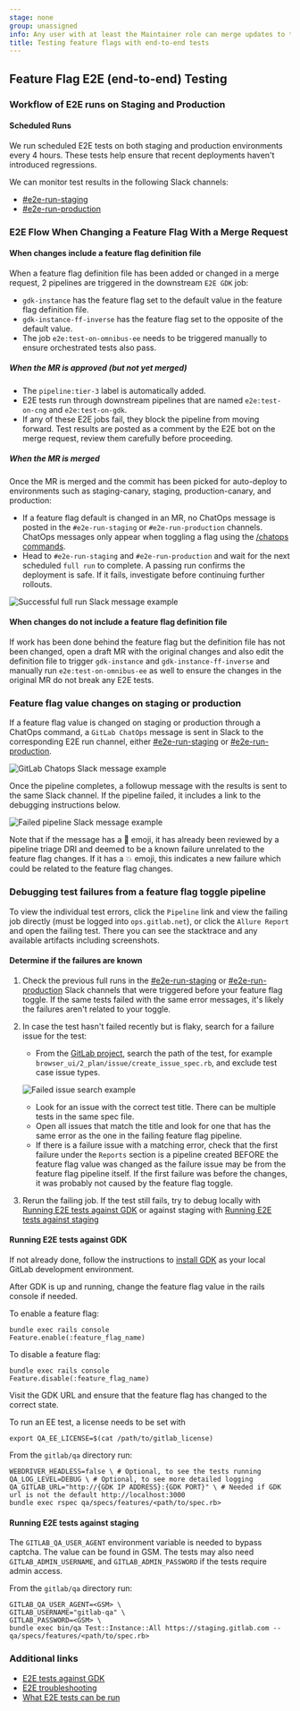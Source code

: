 ```yaml
---
stage: none
group: unassigned
info: Any user with at least the Maintainer role can merge updates to this content. For details, see https://docs.gitlab.com/development/development_processes/#development-guidelines-review.
title: Testing feature flags with end-to-end tests
---
```


## Feature Flag E2E (end-to-end) Testing

### Workflow of E2E runs on Staging and Production

#### Scheduled Runs

We run scheduled E2E tests on both staging and production environments every 4 hours. These tests help ensure that recent deployments haven't introduced regressions.

We can monitor test results in the following Slack channels:

- [#e2e-run-staging](https://gitlab.enterprise.slack.com/archives/CBS3YKMGD)
- [#e2e-run-production](https://gitlab.enterprise.slack.com/archives/CCNNKFP8B)

### E2E Flow When Changing a Feature Flag With a Merge Request

#### When changes include a feature flag definition file

When a feature flag definition file has been added or changed in a merge request, 2 pipelines are triggered in the downstream `E2E GDK` job:

- `gdk-instance` has the feature flag set to the default value in the feature flag definition file.
- `gdk-instance-ff-inverse` has the feature flag set to the opposite of the default value.
- The job `e2e:test-on-omnibus-ee` needs to be triggered manually to ensure orchestrated tests also pass.

##### When the MR is approved (but not yet merged)

- The `pipeline:tier-3` label is automatically added.
- E2E tests run through downstream pipelines that are named `e2e:test-on-cng` and `e2e:test-on-gdk`.
- If any of these E2E jobs fail, they block the pipeline from moving forward. Test results are posted as a comment by the E2E bot on the merge request, review them carefully before proceeding.

##### When the MR is merged

Once the MR is merged and the commit has been picked for auto-deploy to environments such as staging-canary, staging, production-canary, and production:

- If a feature flag default is changed in an MR, no ChatOps message is posted in the `#e2e-run-staging` or `#e2e-run-production` channels. ChatOps messages only appear when toggling a flag using the [/chatops commands](https://handbook.gitlab.com/handbook/support/workflows/chatops/).
- Head to `#e2e-run-staging` and `#e2e-run-production` and wait for the next scheduled `full run` to complete. A passing run confirms the deployment is safe. If it fails, investigate before continuing further rollouts.

![Successful full run Slack message example](img/successful-full-run_v18_0.png)

#### When changes do not include a feature flag definition file

If work has been done behind the feature flag but the definition file has not been changed, open a draft MR with the original changes and also edit the definition file to trigger `gdk-instance` and `gdk-instance-ff-inverse` and manually run `e2e:test-on-omnibus-ee` as well to ensure the changes in the original MR do not break any E2E tests.

### Feature flag value changes on staging or production

If a feature flag value is changed on staging or production through a ChatOps command, a `GitLab ChatOps` message is sent in Slack to the corresponding E2E run channel, either [#e2e-run-staging](https://gitlab.enterprise.slack.com/archives/CBS3YKMGD) or [#e2e-run-production](https://gitlab.enterprise.slack.com/archives/CCNNKFP8B).

![GitLab Chatops Slack message example](img/gitlab-chatops-message_v18_0.png)

Once the pipeline completes, a followup message with the results is sent to the same Slack channel. If the pipeline failed, it includes a link to the debugging instructions below.

![Failed pipeline Slack message example](img/failed-pipeline-message_v18_0.png)

 Note that if the message has a 🚒 emoji, it has already been reviewed by a pipeline triage DRI and deemed to be a known failure unrelated to the feature flag changes. If it has a 💥 emoji, this indicates a new failure which could be related to the feature flag changes.

### Debugging test failures from a feature flag toggle pipeline

To view the individual test errors, click the `Pipeline` link and view the failing job directly (must be logged into `ops.gitlab.net`), or click the `Allure Report` and open the failing test. There you can see the stacktrace and any available artifacts including screenshots.

#### Determine if the failures are known

1. Check the previous full runs in the [#e2e-run-staging](https://gitlab.enterprise.slack.com/archives/CBS3YKMGD) or [#e2e-run-production](https://gitlab.enterprise.slack.com/archives/CCNNKFP8B) Slack channels that were triggered before your feature flag toggle. If the same tests failed with the same error messages, it's likely the failures aren't related to your toggle.

1. In case the test hasn't failed recently but is flaky, search for a failure issue for the test:

   - From the [GitLab project](https://gitlab.com/gitlab-org/gitlab/-/issues), search the path of the test, for example `browser_ui/2_plan/issue/create_issue_spec.rb`, and exclude test case issue types.

   ![Failed issue search example](img/failure-issue-search_v18_0.png)

   - Look for an issue with the correct test title. There can be multiple tests in the same spec file.
   - Open all issues that match the title and look for one that has the same error as the one in the failing feature flag pipeline.
   - If there is a failure issue with a matching error, check that the first failure under the `Reports` section is a pipeline created BEFORE the feature flag value was changed as the failure issue may be from the feature flag pipeline itself. If the first failure was before the changes, it was probably not caused by the feature flag toggle.

1. Rerun the failing job. If the test still fails, try to debug locally with [Running E2E tests against GDK](#running-e2e-tests-against-gdk) or against staging with [Running E2E tests against staging](#running-e2e-tests-against-staging)

#### Running E2E tests against GDK

If not already done, follow the instructions to [install GDK](https://gitlab.com/gitlab-org/gitlab-development-kit/-/blob/main/doc/_index.md) as your local GitLab development environment.

After GDK is up and running, change the feature flag value in the rails console if needed.

To enable a feature flag:

``` shell
bundle exec rails console
Feature.enable(:feature_flag_name)
```

To disable a feature flag:

``` shell
bundle exec rails console
Feature.disable(:feature_flag_name)
```

Visit the GDK URL and ensure that the feature flag has changed to the correct state.

To run an EE test, a license needs to be set with

``` shell
export QA_EE_LICENSE=$(cat /path/to/gitlab_license)
```

From the `gitlab/qa` directory run:

``` shell
WEBDRIVER_HEADLESS=false \ # Optional, to see the tests running
QA_LOG_LEVEL=DEBUG \ # Optional, to see more detailed logging
QA_GITLAB_URL="http://{GDK IP ADDRESS}:{GDK PORT}" \ # Needed if GDK url is not the default http://localhost:3000
bundle exec rspec qa/specs/features/<path/to/spec.rb>
```

#### Running E2E tests against staging

The `GITLAB_QA_USER_AGENT` environment variable is needed to bypass captcha. The value can be found in GSM. The tests may also need `GITLAB_ADMIN_USERNAME`, and `GITLAB_ADMIN_PASSWORD` if the tests require admin access.

From the `gitlab/qa` directory run:

``` shell
GITLAB_QA_USER_AGENT=<GSM> \
GITLAB_USERNAME="gitlab-qa" \
GITLAB_PASSWORD=<GSM> \
bundle exec bin/qa Test::Instance::All https://staging.gitlab.com -- qa/specs/features/<path/to/spec.rb>
```

### Additional links

- [E2E tests against GDK](running_tests/_index.md)
- [E2E troubleshooting](troubleshooting.md)
- [What E2E tests can be run](https://gitlab.com/gitlab-org/gitlab-qa/-/blob/master/docs/what_tests_can_be_run.md)
